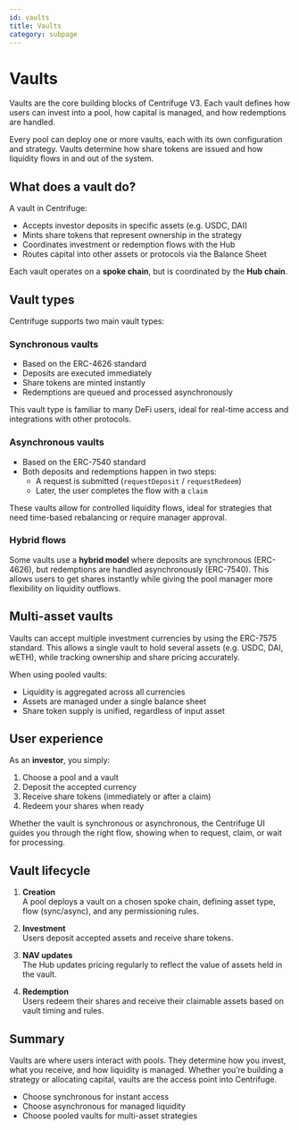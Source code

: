 ```yaml
---
id: vaults
title: Vaults
category: subpage
---
```


<!-- Will add some flow diagrams later -->

# Vaults

Vaults are the core building blocks of Centrifuge V3. Each vault defines how users can invest into a pool, how capital is managed, and how redemptions are handled.

Every pool can deploy one or more vaults, each with its own configuration and strategy. Vaults determine how share tokens are issued and how liquidity flows in and out of the system.

## What does a vault do?

A vault in Centrifuge:

- Accepts investor deposits in specific assets (e.g. USDC, DAI)
- Mints share tokens that represent ownership in the strategy
- Coordinates investment or redemption flows with the Hub
- Routes capital into other assets or protocols via the Balance Sheet

Each vault operates on a **spoke chain**, but is coordinated by the **Hub chain**.

## Vault types

Centrifuge supports two main vault types:

### Synchronous vaults

- Based on the ERC-4626 standard
- Deposits are executed immediately
- Share tokens are minted instantly
- Redemptions are queued and processed asynchronously

This vault type is familiar to many DeFi users, ideal for real-time access and integrations with other protocols.

### Asynchronous vaults

- Based on the ERC-7540 standard
- Both deposits and redemptions happen in two steps:
  - A request is submitted (`requestDeposit` / `requestRedeem`)
  - Later, the user completes the flow with a `claim`

These vaults allow for controlled liquidity flows, ideal for strategies that need time-based rebalancing or require manager approval.

### Hybrid flows

Some vaults use a **hybrid model** where deposits are synchronous (ERC-4626), but redemptions are handled asynchronously (ERC-7540). This allows users to get shares instantly while giving the pool manager more flexibility on liquidity outflows.

## Multi-asset vaults

Vaults can accept multiple investment currencies by using the ERC-7575 standard. This allows a single vault to hold several assets (e.g. USDC, DAI, wETH), while tracking ownership and share pricing accurately.

When using pooled vaults:

- Liquidity is aggregated across all currencies
- Assets are managed under a single balance sheet
- Share token supply is unified, regardless of input asset

## User experience

As an **investor**, you simply:

1. Choose a pool and a vault
2. Deposit the accepted currency
3. Receive share tokens (immediately or after a claim)
4. Redeem your shares when ready

Whether the vault is synchronous or asynchronous, the Centrifuge UI guides you through the right flow, showing when to request, claim, or wait for processing.

## Vault lifecycle

1. **Creation**  
   A pool deploys a vault on a chosen spoke chain, defining asset type, flow (sync/async), and any permissioning rules.

2. **Investment**  
   Users deposit accepted assets and receive share tokens.

3. **NAV updates**  
   The Hub updates pricing regularly to reflect the value of assets held in the vault.

4. **Redemption**  
   Users redeem their shares and receive their claimable assets based on vault timing and rules.

## Summary

Vaults are where users interact with pools. They determine how you invest, what you receive, and how liquidity is managed. Whether you’re building a strategy or allocating capital, vaults are the access point into Centrifuge.

- Choose synchronous for instant access
- Choose asynchronous for managed liquidity
- Choose pooled vaults for multi-asset strategies